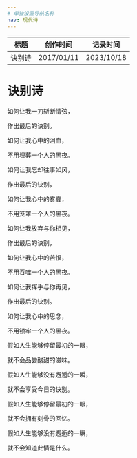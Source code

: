 ```yaml
---
# 单独设置导航名称
nav: 现代诗
---
```


| 标题   | 创作时间   | 记录时间   |
| ------ | ---------- | ---------- |
| 诀别诗 | 2017/01/11 | 2023/10/18 |

# 诀别诗

如何让我一刀斩断情弦，

作出最后的诀别。

如何让我心中的泪血，

不用埋葬一个人的黑夜。

如何让我忘却往事如风，

作出最后的诀别，

如何让我心中的雾霾，

不用笼罩一个人的黑夜。

如何让我放弃与你相见，

作出最后的诀别，

如何让我心中的苦恨，

不用吞噬一个人的黑夜。

如何让我挥手与你再见，

作出最后的诀别。

如何让我心中的思念，

不用锁牢一个人的黑夜。

假如人生能够停留最初的一眼，

就不会品尝酸甜的滋味。

假如人生能够没有邂逅的一瞬，

就不会享受今日的诀别。

假如人生能够停留最初的一眼，

就不会拥有刻骨的回忆。

假如人生能够没有邂逅的一瞬，

就不会知道此情是什么。
